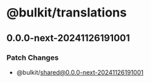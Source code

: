 # @bulkit/translations

## 0.0.0-next-20241126191001

### Patch Changes

- @bulkit/shared@0.0.0-next-20241126191001
